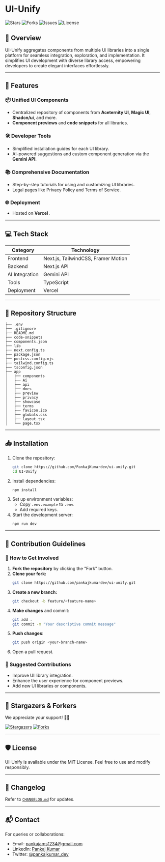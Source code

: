 # UI-Unify

![Stars](https://img.shields.io/github/stars/PankajKumardev/ui-unify?style=social) ![Forks](https://img.shields.io/github/forks/PankajKumardev/ui-unify?style=social) ![Issues](https://img.shields.io/github/issues/PankajKumardev/ui-unify) ![License](https://img.shields.io/github/license/PankajKumardev/ui-unify)

## 🌟 Overview

UI-Unify aggregates components from multiple UI libraries into a single platform for seamless integration, exploration, and implementation. It simplifies UI development with diverse library access, empowering developers to create elegant interfaces effortlessly.

---

## 🚀 Features

### 📦 Unified UI Components

- Centralized repository of components from **Aceternity UI**, **Magic UI**, **Shadcn/ui**, and more.
- **Component previews** and **code snippets** for all libraries.

### 🛠 Developer Tools

- Simplified installation guides for each UI library.
- AI-powered suggestions and custom component generation via the **Gemini API**.

### 📚 Comprehensive Documentation

- Step-by-step tutorials for using and customizing UI libraries.
- Legal pages like Privacy Policy and Terms of Service.

### 🌐 Deployment

- Hosted on **Vercel** .

---

## 💻 Tech Stack

| **Category**   | **Technology**                      |
| -------------- | ----------------------------------- |
| Frontend       | Next.js, TailwindCSS, Framer Motion |
| Backend        | Next.js API                         |     
| AI Integration | Gemini API                          |
| Tools          | TypeScript                          |
| Deployment     | Vercel                              |

---

## 📂 Repository Structure

```
├── .env
├── .gitignore
├── README.md
├── code-snippets
├── components.json
├── lib
├── next.config.ts
├── package.json
├── postcss.config.mjs
├── tailwind.config.ts
├── tsconfig.json
├── app
│   ├── components
│   ├── Ai
│   ├── api
│   ├── docs
│   ├── preview
│   ├── privacy
│   ├── showcase
│   ├── terms
│   ├── favicon.ico
│   ├── globals.css
│   ├── layout.tsx
│   └── page.tsx
```

---

## 📥 Installation

1. Clone the repository:
   ```bash
   git clone https://github.com/PankajKumardev/ui-unify.git
   cd UI-Unify
   ```
2. Install dependencies:
   ```bash
   npm install
   ```
3. Set up environment variables:
   - Copy `.env.example` to `.env`.
   - Add required keys.
4. Start the development server:
   ```bash
   npm run dev
   ```

---

## 🤝 Contribution Guidelines

### 🌱 How to Get Involved

1. **Fork the repository** by clicking the "Fork" button.
2. **Clone your fork:**
   ```bash
   git clone https://github.com/pankajkumardev/ui-unify.git
   ```
3. **Create a new branch:**
   ```bash
   git checkout -b feature/<feature-name>
   ```
4. **Make changes** and commit:
   ```bash
   git add .
   git commit -m "Your descriptive commit message"
   ```
5. **Push changes**:
   ```bash
   git push origin <your-branch-name>
   ```
6. Open a pull request.

### 📌 Suggested Contributions

- Improve UI library integration.
- Enhance the user experience for component previews.
- Add new UI libraries or components.

---

## 🌟 Stargazers & Forkers

We appreciate your support! 🌟🍴

[![Stargazers](https://img.shields.io/github/stars/PankajKumardev/UI-Unify)](https://github.com/PankajKumardev/UI-Unify/stargazers) [![Forks](https://img.shields.io/github/forks/PankajKumardev/UI-Unify)](https://github.com/PankajKumardev/UI-Unify/network/members)

---

## 🛡 License

UI-Unify is available under the MIT License. Feel free to use and modify responsibly.

---

## 📖 Changelog

Refer to [`CHANGELOG.md`](https://github.com/PankajKumardev/UI-Unify/blob/main/CHANGELOG.md) for updates.

---

## 📬 Contact

For queries or collaborations:

- Email: [pankajams1234@gmail.com](mailto:pankajams1234@gmail.com)
- LinkedIn: [Pankaj Kumar](https://www.linkedin.com/in/pankajkumardev0/)
- Twitter: [@pankajkumar_dev](https://x.com/pankajkumar_dev)
